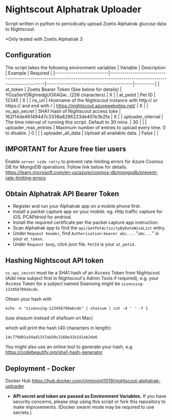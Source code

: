 # Nightscout Alphatrak Uploader
Script written in python to periodically upload Zoetis Alphatrak glucose data to Nightscout.

*Only tested with Zoetis Alphatrak 3

## Configuration
The script takes the following environment variables
| Variable                 | Description                                                                                                                | Example                                  | Required |
|--------------------------|----------------------------------------------------------------------------------------------------------------------------|------------------------------------------|----------|
| at_token                 | Zoetis Bearer Token (See below for details)                                                                                    | YGza5ertORghredgUOXAQw...(256 characters)    | X        |
| at_petid                 | Pet ID                                                                                    | 12345                                       | X        |
| ns_url                   | Hostname of the Nightscout instance with http:// or https:// and end with /                                                | https://nightscout.azurewebsites.net/    | X        |
| ns_api_secret            | SHA1 Hash of Nightscout access toke                                                                                        | 162f14de46149447c3338a8286223de407e3b2fa | X        |
| uploader_interval        | The time interval of running this script. Default to 30 mins.       | 30                                        |          |
| uploader_max_entries     | Maximum number of entries to upload every time. 0 to disable.                                                               | 0                                        |          |
| uploader_all_data        | Upload all available data.                                                                          | False                                    |          |


## IMPORTANT for Azure free tier users
Enable `server side retry` to prevent rate-limiting errors for Azure Cosmos DB for MongoDB operations. Follow link below for details.
https://learn.microsoft.com/en-us/azure/cosmos-db/mongodb/prevent-rate-limiting-errors  

## Obtain Alphatrak API Bearer Token
- Register and run your Alphatrak app on a mobile phone first.
- Install a packet capture app on your mobile. eg. Http traffic capture for iOS. PCAPdroid for andriod.
- Install the required certificate per the packet capture app instruction.
- Scan Alphatrak app to find the `api/GetPetActivityByDateWiseList` entry.
- Under `Request header`, find `Authorisation:bearer abc...`. "`abc...`" is your `at_token`.
- Under `Request body`, click json file. `PetId` is your `at_petid`.

## Hashing Nightscout API token
`ns_api_secret`  must be a SHA1 hash of an Access Token from Nightscout (Add new subject first in Nightscout's Admin Tools if required), e.g. your Access Token for a subject named Sisensing might be `sisensing-123456789abcde`.

Obtain your hash with
```
echo -n "sisensing-123456789abcde" | sha1sum | cut -d ' ' -f 1
```
(use shasum instead of sha1sum on Mac)

which will print the hash (40 characters in length):
```
14c779d01a34ad1337ab59c2168e31b141eb2de6
```
You might also use an online tool to generate your hash, e.g. https://codebeautify.org/sha1-hash-generator

## Deployment - Docker

Docker Hub
https://hub.docker.com/r/imlovinit1019/nightscout-alphatrak-uploader

* **API secret and token are passed as Environment Variables.** If you have security concerns, please stop using this script or fork this repository to make improvements. (Docker swarm mode may be required to use secrets.)
